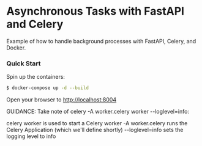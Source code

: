# Asynchronous Tasks with FastAPI and Celery

Example of how to handle background processes with FastAPI, Celery, and Docker.

### Quick Start

Spin up the containers:

```sh
$ docker-compose up -d --build
```

Open your browser to [http://localhost:8004](http://localhost:8004)



GUIDANCE:
Take note of celery -A worker.celery worker --loglevel=info:

celery worker is used to start a Celery worker
-A worker.celery runs the Celery Application (which we'll define shortly)
--loglevel=info sets the logging level to info